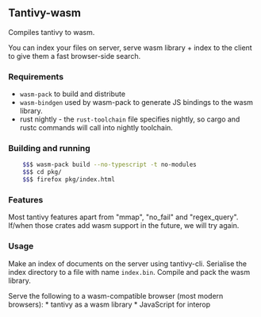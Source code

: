 ## Tantivy-wasm 

Compiles tantivy to wasm. 

You can index your files on server, serve wasm library + index to the client to give them a fast browser-side search.

### Requirements

- `wasm-pack` to build and distribute
- `wasm-bindgen` used by wasm-pack to generate JS bindings to the wasm library.
- rust nightly - the `rust-toolchain` file specifies nightly, so cargo and rustc commands will call into nightly toolchain. 

### Building and running

```bash
    $$$ wasm-pack build --no-typescript -t no-modules 
    $$$ cd pkg/
    $$$ firefox pkg/index.html
```

### Features

Most tantivy features apart from "mmap", "no\_fail" and "regex\_query". If/when those crates add wasm support in the future, we will try again.

### Usage

Make an index of documents on the server using tantivy-cli. 
Serialise the index directory to a file with name `index.bin`. 
Compile and pack the wasm library. 

Serve the following to a wasm-compatible browser (most modern browsers):
    * tantivy as a wasm library
    * JavaScript for interop


